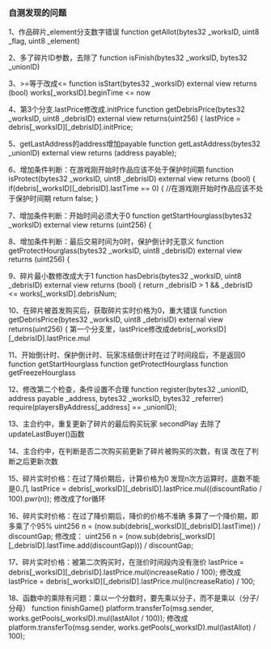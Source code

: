 ### 自测发现的问题

1、作品碎片_element分支数字错误
function getAllot(bytes32 _worksID, uint8 _flag, uint8 _element)

2、多了碎片ID参数，去除了
function isFinish(bytes32 _worksID, bytes32 _unionID)

3、>=等于改成<=
function isStart(bytes32 _worksID) external view returns (bool)
works[_worksID].beginTime <= now

4、第3个分支.lastPrice修改成.initPrice
function getDebrisPrice(bytes32 _worksID, uint8 _debrisID) external view returns(uint256) {
lastPrice = debris[_worksID][_debrisID].initPrice;

5、getLastAddress的address增加payable
function getLastAddress(bytes32 _unionID) external view returns (address payable);

6、增加条件判断：在游戏刚开始时作品应该不处于保护时间期
function isProtect(bytes32 _worksID, uint8 _debrisID) external view returns (bool) {
        if(debris[_worksID][_debrisID].lastTime == 0) { //在游戏刚开始时作品应该不处于保护时间期
            return false;
        }

7、增加条件判断：开始时间必须大于0
function getStartHourglass(bytes32 _worksID) external view returns (uint256) {

8、增加条件判断：最后交易时间为0时，保护倒计时无意义
function getProtectHourglass(bytes32 _worksID, uint8 _debrisID) external view returns (uint256) {

9、碎片最小数修改成大于1
function hasDebris(bytes32 _worksID, uint8 _debrisID) external view returns (bool) {
        return _debrisID > 1 && _debrisID <= works[_worksID].debrisNum;

10、在碎片被首发购买后，获取碎片实时价格为0，重大错误
function getDebrisPrice(bytes32 _worksID, uint8 _debrisID) external view returns(uint256) {
第一个分支里，lastPrice修改成debris[_worksID][_debrisID].lastPrice.mul

11、开始倒计时、保护倒计时、玩家冻结倒计时在过了时间段后，不是返回0
function getStartHourglass
function getProtectHourglass
function getFreezeHourglass

12、修改第二个检查，条件设置不合理
function register(bytes32 _unionID, address payable _address, bytes32 _worksID, bytes32 _referrer)
require(playersByAddress[_address] == _unionID);

13、主合约中，重复更新了碎片的最后购买玩家 secondPlay
去除了updateLastBuyer()函数

14、主合约中，在判断是否二次购买前更新了碎片被购买的次数，有误 
改在了判断之后更新次数

15、碎片实时价格：在过了降价期后，计算价格为0
发现n次方运算时，底数不能是0.几
lastPrice = debris[_worksID][_debrisID].lastPrice.mul((discountRatio / 100).pwr(n)); 
修改成了for循环

16、碎片实时价格：在过了降价期后，降价的价格不准确
多算了一个降价期，即多乘了个95%
uint256 n = (now.sub(debris[_worksID][_debrisID].lastTime)) / discountGap;
修改成：
uint256 n = (now.sub(debris[_worksID][_debrisID].lastTime.add(discountGap))) / discountGap;

17、碎片实时价格：被第二次购买时，在涨价时间段内没有涨价
lastPrice = debris[_worksID][_debrisID].lastPrice.mul(increaseRatio / 100);
修改成
lastPrice = debris[_worksID][_debrisID].lastPrice.mul(increaseRatio) / 100;

18、函数中的乘除有问题：乘以一个分数时，要先乘以分子，而不是乘以（分子/分母）
function finishGame()
platform.transferTo(msg.sender, works.getPools(_worksID).mul(lastAllot / 100));
修改成
platform.transferTo(msg.sender, works.getPools(_worksID).mul(lastAllot) / 100);